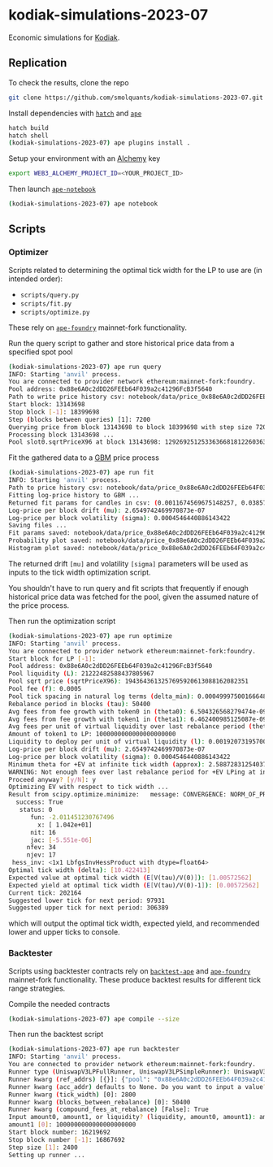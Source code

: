 # kodiak-simulations-2023-07

Economic simulations for [Kodiak](https://kodiak.finance).

## Replication

To check the results, clone the repo

```sh
git clone https://github.com/smolquants/kodiak-simulations-2023-07.git
```

Install dependencies with [`hatch`](https://github.com/pypa/hatch) and [`ape`](https://github.com/ApeWorX/ape)

```sh
hatch build
hatch shell
(kodiak-simulations-2023-07) ape plugins install .
```

Setup your environment with an [Alchemy](https://www.alchemy.com) key

```sh
export WEB3_ALCHEMY_PROJECT_ID=<YOUR_PROJECT_ID>
```

Then launch [`ape-notebook`](https://github.com/ApeWorX/ape-notebook)

```sh
(kodiak-simulations-2023-07) ape notebook
```

## Scripts

### Optimizer

Scripts related to determining the optimal tick width for the LP to use are (in intended order):

- `scripts/query.py`
- `scripts/fit.py`
- `scripts/optimize.py`

These rely on [`ape-foundry`](https://github.com/ApeWorX/ape-foundry) mainnet-fork functionality.

Run the query script to gather and store historical price data from a specified spot pool

```sh
(kodiak-simulations-2023-07) ape run query
INFO: Starting 'anvil' process.
You are connected to provider network ethereum:mainnet-fork:foundry.
Pool address: 0x88e6A0c2dDD26FEEb64F039a2c41296FcB3f5640
Path to write price history csv: notebook/data/price_0x88e6A0c2dDD26FEEb64F039a2c41296FcB3f5640_13143698_18399698_7200.csv
Start block: 13143698
Stop block [-1]: 18399698
Step (blocks between queries) [1]: 7200
Querying price from block 13143698 to block 18399698 with step size 7200 ...
Processing block 13143698 ...
Pool slot0.sqrtPriceX96 at block 13143698: 1292692512533636681812260363304234
```

Fit the gathered data to a [GBM](https://en.wikipedia.org/wiki/Geometric_Brownian_motion) price process

```sh
(kodiak-simulations-2023-07) ape run fit
INFO: Starting 'anvil' process.
Path to price history csv: notebook/data/price_0x88e6A0c2dDD26FEEb64F039a2c41296FcB3f5640_13143698_18399698_7200.csv
Fitting log-price history to GBM ...
Returned fit params for candles in csv: (0.0011674569675148257, 0.03857783017026948)
Log-price per block drift (mu): 2.6549742469970873e-07
Log-price per block volatility (sigma): 0.0004546440886143422
Saving files ...
Fit params saved: notebook/data/price_0x88e6A0c2dDD26FEEb64F039a2c41296FcB3f5640_13143698_18399698_7200_params.csv
Probability plot saved: notebook/data/price_0x88e6A0c2dDD26FEEb64F039a2c41296FcB3f5640_13143698_18399698_7200_probplot.png
Histogram plot saved: notebook/data/price_0x88e6A0c2dDD26FEEb64F039a2c41296FcB3f5640_13143698_18399698_7200_hist.png
```

The returned drift `[mu]` and volatility `[sigma]` parameters will be used as inputs to the tick width optimization script.

You shouldn't have to run query and fit scripts that frequently if enough historical price data was fetched for the pool,
given the assumed nature of the price process.

Then run the optimization script

```sh
(kodiak-simulations-2023-07) ape run optimize
INFO: Starting 'anvil' process.
You are connected to provider network ethereum:mainnet-fork:foundry.
Start block for LP [-1]:
Pool address: 0x88e6A0c2dDD26FEEb64F039a2c41296FcB3f5640
Pool liquidity (L): 21222482588437805967
Pool sqrt price (sqrtPriceX96): 1943643613257695920613088162082351
Pool fee (f): 0.0005
Pool tick spacing in natural log terms (delta_min): 0.0004999750016664899
Rebalance period in blocks (tau): 50400
Avg fees from fee growth with token0 in (theta0): 6.504326568279474e-09
Avg fees from fee growth with token1 in (theta1): 6.462400985125087e-09
Avg fees per unit of virtual liquidity over last rebalance period (theta): 6.4833637767022804e-09
Amount of token1 to LP: 1000000000000000000000
Liquidity to deploy per unit of virtual liquidity (l): 0.0019207319570034528
Log-price per block drift (mu): 2.6549742469970873e-07
Log-price per block volatility (sigma): 0.0004546440886143422
Minimum theta for +EV at infinite tick width (approx): 2.5887283125403797e-08
WARNING: Not enough fees over last rebalance period for +EV LPing at infinite tick width when ignoring drift (approx).
Proceed anyway? [y/N]: y
Optimizing EV with respect to tick width ...
Result from scipy.optimize.minimize:   message: CONVERGENCE: NORM_OF_PROJECTED_GRADIENT_<=_PGTOL
  success: True
   status: 0
      fun: -2.011451230767496
        x: [ 1.042e+01]
      nit: 16
      jac: [-5.551e-06]
     nfev: 34
     njev: 17
 hess_inv: <1x1 LbfgsInvHessProduct with dtype=float64>
Optimal tick width (delta): [10.422413]
Expected value at optimal tick width (E[V(tau)/V(0)]): [1.00572562]
Expected yield at optimal tick width (E[V(tau)/V(0)-1]): [0.00572562]
Current tick: 202164
Suggested lower tick for next period: 97931
Suggested upper tick for next period: 306389
```

which will output the optimal tick width, expected yield, and recommended lower and upper ticks to console.


### Backtester

Scripts using backtester contracts rely on [`backtest-ape`](https://github.com/smolquants/backtest-ape) and
[`ape-foundry`](https://github.com/ApeWorX/ape-foundry) mainnet-fork functionality. These produce backtest results
for different tick range strategies.

Compile the needed contracts

```sh
(kodiak-simulations-2023-07) ape compile --size
```

Then run the backtest script

```sh
(kodiak-simulations-2023-07) ape run backtester
INFO: Starting 'anvil' process.
You are connected to provider network ethereum:mainnet-fork:foundry.
Runner type (UniswapV3LPFullRunner, UniswapV3LPSimpleRunner): UniswapV3LPSimpleRunner
Runner kwarg (ref_addrs) [{}]: {"pool": "0x88e6A0c2dDD26FEEb64F039a2c41296FcB3f5640", "manager": "0xC36442b4a4522E871399CD717aBDD847Ab11FE88"}
Runner kwarg (acc_addr) defaults to None. Do you want to input a value? [y/N]: N
Runner kwarg (tick_width) [0]: 2800
Runner kwarg (blocks_between_rebalance) [0]: 50400
Runner kwarg (compound_fees_at_rebalance) [False]: True
Input amount0, amount1, or liquidity? (liquidity, amount0, amount1): amount1
amount1 [0]: 1000000000000000000000
Start block number: 16219692
Stop block number [-1]: 16867692
Step size [1]: 2400
Setting up runner ...
```
